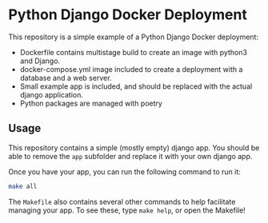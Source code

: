 # Python Django Docker Deployment

This repository is a simple example of a Python Django Docker deployment:

- Dockerfile contains multistage build to create an image with python3 and Django.
- docker-compose.yml image included to create a deployment with a database and a web server.
- Small example app is included, and should be replaced with the actual django application.
- Python packages are managed with poetry

## Usage

This repository contains a simple (mostly empty) django app.
You should be able to remove the `app` subfolder and replace it with your own django app.

Once you have your app, you can run the following command to run it:

```bash 
make all
```
The `Makefile` also contains several other commands to help facilitate managing your app. 
To see these, type `make help`, or open the Makefile!

